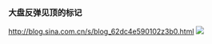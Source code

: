 ### 大盘反弹见顶的标记
http://blog.sina.com.cn/s/blog_62dc4e590102z3b0.html
![](http://s12.sinaimg.cn/large/001OfkXTzy7tT8VH4xZc3)